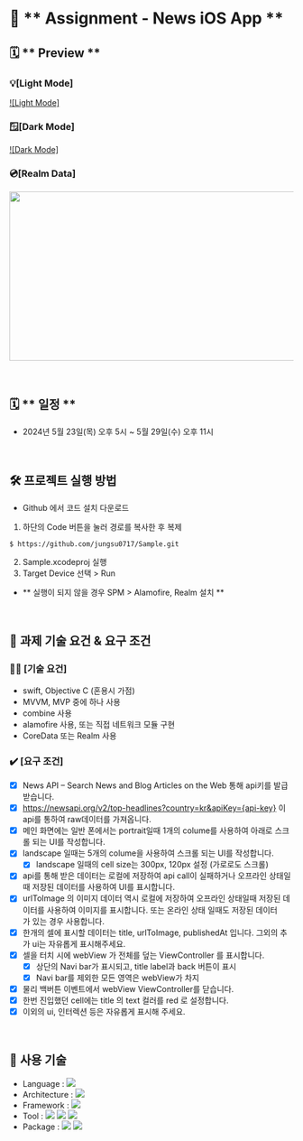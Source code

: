 # 🚨 ** Assignment - News iOS App **

## 🗓️ ** Preview **

### 💡[Light Mode]
[![Light Mode]](https://github.com/jungsu0717/Assignment_News-iOS-App/assets/6903839/c47bd883-d6b6-4a91-bcf7-35de2d35e661)


### 🪟[Dark Mode]
[![Dark Mode]](https://github.com/jungsu0717/Assignment_News-iOS-App/assets/6903839/4abd2b01-f433-4f68-9753-239b1a5f643d)

### 💿[Realm Data]
<p align="center"><img src="https://github.com/jungsu0717/Assignment_News-iOS-App/assets/6903839/1d05fd5c-5b48-480a-98d7-97eb25ce0240" width="600" height="300"></p>
<br>

## 🗓️ ** 일정 **
- 2024년 5월 23일(목) 오후 5시 ~ 5월 29일(수) 오후 11시

<br>

## 🛠 **프로젝트 실행 방법**

- Github 에서 코드 설치 다운로드

1. 하단의 Code 버튼을 눌러 경로를 복사한 후 복제


```
$ https://github.com/jungsu0717/Sample.git
```
2. Sample.xcodeproj 실행
3. Target Device 선택 > Run
- ** 실행이 되지 않을 경우 SPM > Alamofire, Realm 설치 **

<br>

## 📝 **과제 기술 요건 & 요구 조건**

### 🙆‍♂️ [기술 요건]

- swift, Objective C (혼용시 가점)
- MVVM, MVP 중에 하나 사용
- combine 사용
- alamofire 사용, 또는 직접 네트워크 모듈 구현
- CoreData 또는 Realm 사용

### ✔️ [요구 조건]

- [x]  News API – Search News and Blog Articles on the Web 통해 api키를 발급 받습니다.
- [x]  https://newsapi.org/v2/top-headlines?country=kr&apiKey={api-key} 이 api를 통하여 raw데이터를 가져옵니다.
- [x]  메인 화면에는 일반 폰에서는 portrait일때 1개의 colume를 사용하여 아래로 스크롤 되는 UI를 작성합니다.
- [x]  landscape 일때는 5개의 colume을 사용하여 스크롤 되는 UI를 작성합니다.
    - [x]  landscape 일때의 cell size는 300px, 120px 설정 (가로로도 스크롤)
- [x]  api를 통해 받은 데이터는 로컬에 저장하여 api call이 실패하거나 오프라인 상태일때 저장된 데이터를 사용하여 UI를 표시합니다.
- [x] urlToImage 의 이미지 데이터 역시 로컬에 저장하여 오프라인 상태일때 저장된 데이터를 사용하여 이미지를 표시합니다. 또는 온라인 상태 일때도 저장된 데이터가 있는 경우 사용합니다.
- [x]  한개의 셀에 표시할 데이터는 title, urlToImage, publishedAt 입니다. 그외의 추가 ui는 자유롭게 표시해주세요.
- [x]  셀을 터치 시에 webView 가 전체를 덮는 ViewController 를 표시합니다.
    - [x]  상단의 Navi bar가 표시되고, title label과 back 버튼이 표시
    - [x]  Navi bar를 제외한 모든 영역은 webView가 차지
- [x]  물리 백버튼 이벤트에서 webView ViewController를 닫습니다.
- [x]  한번 진입했던 cell에는 title 의 text 컬러를 red 로 설정합니다.
- [x]  이외의 ui, 인터렉션 등은 자유롭게 표시해 주세요.

<br>

## 🔨 사용 기술

-   Language : <img src="https://img.shields.io/badge/Swift-F05138?style=flat&logo=Swift&logoColor=white"/></a>
-   Architecture : <img src="https://img.shields.io/badge/MVVM-8A2BE2?style=flat&logo=MVVM&logoColor=white"/></a>
-   Framework : <img src="https://img.shields.io/badge/Combine-8A2BE2?style=flat&logo=Combine&logoColor=white"/></a>
-   Tool : <img src="https://img.shields.io/badge/Xcode-147EFB?style=flat&logo=Xcode&logoColor=white"/></a> <img src="https://img.shields.io/badge/GitHub-181717?style=flat&logo=GitHub&logoColor=white"/></a> <img src="https://img.shields.io/badge/Figma-F24E1E?style=flat&logo=Figma&logoColor=white"/></a>
-   Package : <img src="https://img.shields.io/badge/Realm-39477F?style=flat&logo=Realm&logoColor=white"/></a> <img src="https://img.shields.io/badge/Alamofire-8A2BE2?style=flat&logo=Alamofire&logoColor=white"/></a>

<br>

